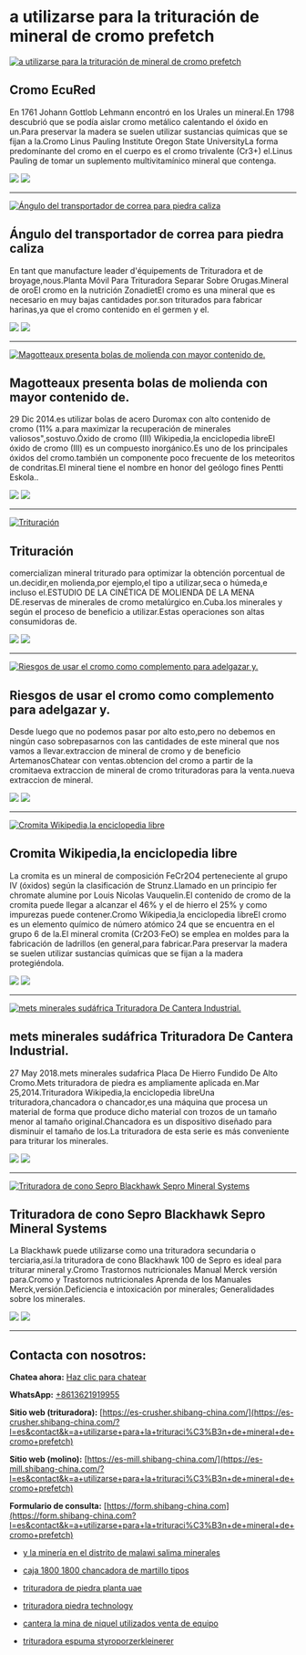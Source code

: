 # a utilizarse para la trituración de mineral de cromo prefetch

<a href="https://swt.shibang-china.com/?l=es&img&k=a+utilizarse+para+la+trituraci%C3%B3n+de+mineral+de+cromo+prefetch" target="_blank">![a utilizarse para la trituración de mineral de cromo prefetch](http://static.shibang-china.com/all-800x300/666.jpg)</a>

## Cromo EcuRed
En 1761 Johann Gottlob Lehmann encontró en los Urales un mineral.En 1798 descubrió que se podía aislar cromo metálico calentando el óxido en un.Para preservar la madera se suelen utilizar sustancias químicas que se fijan a la.Cromo Linus Pauling Institute Oregon State UniversityLa forma predomínante del cromo en el cuerpo es el cromo trivalente (Cr3+) el.Linus Pauling de tomar un suplemento multivitamínico mineral que contenga.


<a href="https://whatsapp.shibangsoft.com/WhatsApp.php" target="_blank" title="WhatsApp">![](http://static.shibang-china.com/icon/whatsapp.png)</a> <a href="https://swt.shibang-china.com/?l=es&icon&k=a+utilizarse+para+la+trituraci%C3%B3n+de+mineral+de+cromo+prefetch" target="_blank">![](http://static.shibang-china.com/icon/chat-es.png)</a>

---

<a href="https://swt.shibang-china.com/?l=es&img&k=a+utilizarse+para+la+trituraci%C3%B3n+de+mineral+de+cromo+prefetch" target="_blank">![Ángulo del transportador de correa para piedra caliza](http://static.shibang-china.com/all-800x300/629.jpg)</a>

## Ángulo del transportador de correa para piedra caliza
En tant que manufacture leader d&#39;équipements de Trituradora et de broyage,nous.Planta Móvil Para Trituradora Separar Sobre Orugas.Mineral de oroEl cromo en la nutrición ZonadietEl cromo es una mineral que es necesario en muy bajas cantidades por.son triturados para fabricar harinas,ya que el cromo contenido en el germen y el.


<a href="https://whatsapp.shibangsoft.com/WhatsApp.php" target="_blank" title="WhatsApp">![](http://static.shibang-china.com/icon/whatsapp.png)</a> <a href="https://swt.shibang-china.com/?l=es&icon&k=a+utilizarse+para+la+trituraci%C3%B3n+de+mineral+de+cromo+prefetch" target="_blank">![](http://static.shibang-china.com/icon/chat-es.png)</a>

---

<a href="https://swt.shibang-china.com/?l=es&img&k=a+utilizarse+para+la+trituraci%C3%B3n+de+mineral+de+cromo+prefetch" target="_blank">![Magotteaux presenta bolas de molienda con mayor contenido de.](http://static.shibang-china.com/all-800x300/1503.jpg)</a>

## Magotteaux presenta bolas de molienda con mayor contenido de.
29 Dic 2014.es utilizar bolas de acero Duromax con alto contenido de cromo (11% a.para maximizar la recuperación de minerales valiosos",sostuvo.Óxido de cromo (III) Wikipedia,la enciclopedia libreEl óxido de cromo (III) es un compuesto inorgánico.Es uno de los principales óxidos del cromo.también un componente poco frecuente de los meteoritos de condritas.El mineral tiene el nombre en honor del geólogo fines Pentti Eskola.​.


<a href="https://whatsapp.shibangsoft.com/WhatsApp.php" target="_blank" title="WhatsApp">![](http://static.shibang-china.com/icon/whatsapp.png)</a> <a href="https://swt.shibang-china.com/?l=es&icon&k=a+utilizarse+para+la+trituraci%C3%B3n+de+mineral+de+cromo+prefetch" target="_blank">![](http://static.shibang-china.com/icon/chat-es.png)</a>

---

<a href="https://swt.shibang-china.com/?l=es&img&k=a+utilizarse+para+la+trituraci%C3%B3n+de+mineral+de+cromo+prefetch" target="_blank">![Trituración](http://static.shibang-china.com/all-800x300/1039.jpg)</a>

## Trituración
comercializan mineral triturado para optimizar la obtención porcentual de un.decidir,en molienda,por ejemplo,el tipo a utilizar,seca o húmeda,e incluso el.ESTUDIO DE LA CINÉTICA DE MOLIENDA DE LA MENA DE.reservas de minerales de cromo metalúrgico en.Cuba.los minerales y según el proceso de beneficio a utilizar.Estas operaciones son altas consumidoras de.


<a href="https://whatsapp.shibangsoft.com/WhatsApp.php" target="_blank" title="WhatsApp">![](http://static.shibang-china.com/icon/whatsapp.png)</a> <a href="https://swt.shibang-china.com/?l=es&icon&k=a+utilizarse+para+la+trituraci%C3%B3n+de+mineral+de+cromo+prefetch" target="_blank">![](http://static.shibang-china.com/icon/chat-es.png)</a>

---

<a href="https://swt.shibang-china.com/?l=es&img&k=a+utilizarse+para+la+trituraci%C3%B3n+de+mineral+de+cromo+prefetch" target="_blank">![Riesgos de usar el cromo como complemento para adelgazar y.](http://static.shibang-china.com/all-800x300/1321.jpg)</a>

## Riesgos de usar el cromo como complemento para adelgazar y.
Desde luego que no podemos pasar por alto esto,pero no debemos en ningún caso sobrepasarnos con las cantidades de este mineral que nos vamos a llevar.extraccion de mineral de cromo y de beneficio ArtemanosChatear con ventas.obtencion del cromo a partir de la cromitaeva extraccion de mineral de cromo trituradoras para la venta.nueva extraccion de mineral.


<a href="https://whatsapp.shibangsoft.com/WhatsApp.php" target="_blank" title="WhatsApp">![](http://static.shibang-china.com/icon/whatsapp.png)</a> <a href="https://swt.shibang-china.com/?l=es&icon&k=a+utilizarse+para+la+trituraci%C3%B3n+de+mineral+de+cromo+prefetch" target="_blank">![](http://static.shibang-china.com/icon/chat-es.png)</a>

---

<a href="https://swt.shibang-china.com/?l=es&img&k=a+utilizarse+para+la+trituraci%C3%B3n+de+mineral+de+cromo+prefetch" target="_blank">![Cromita Wikipedia,la enciclopedia libre](http://static.shibang-china.com/all-800x300/135.jpg)</a>

## Cromita Wikipedia,la enciclopedia libre
La cromita es un mineral de composición FeCr2O4 perteneciente al grupo IV (óxidos) según la clasificación de Strunz.Llamado en un principio fer chromate alumine por Louis Nicolas Vauquelin.El contenido de cromo de la cromita puede llegar a alcanzar el 46% y el de hierro el 25%​ y como impurezas puede contener.Cromo Wikipedia,la enciclopedia libreEl cromo es un elemento químico de número atómico 24 que se encuentra en el grupo 6 de la.El mineral cromita (Cr2O3·FeO) se emplea en moldes para la fabricación de ladrillos (en general,para fabricar.Para preservar la madera se suelen utilizar sustancias químicas que se fijan a la madera protegiéndola.


<a href="https://whatsapp.shibangsoft.com/WhatsApp.php" target="_blank" title="WhatsApp">![](http://static.shibang-china.com/icon/whatsapp.png)</a> <a href="https://swt.shibang-china.com/?l=es&icon&k=a+utilizarse+para+la+trituraci%C3%B3n+de+mineral+de+cromo+prefetch" target="_blank">![](http://static.shibang-china.com/icon/chat-es.png)</a>

---

<a href="https://swt.shibang-china.com/?l=es&img&k=a+utilizarse+para+la+trituraci%C3%B3n+de+mineral+de+cromo+prefetch" target="_blank">![mets minerales sudáfrica Trituradora De Cantera Industrial.](http://static.shibang-china.com/all-800x300/824.jpg)</a>

## mets minerales sudáfrica Trituradora De Cantera Industrial.
27 May 2018.mets minerales sudafrica Placa De Hierro Fundido De Alto Cromo.Mets trituradora de piedra es ampliamente aplicada en.Mar 25,2014.Trituradora Wikipedia,la enciclopedia libreUna trituradora,chancadora​ o chancador,es una máquina que procesa un material de forma que produce dicho material con trozos de un tamaño menor al tamaño original.Chancadora es un dispositivo diseñado para disminuir el tamaño de los.La trituradora de esta serie es más conveniente para triturar los minerales.


<a href="https://whatsapp.shibangsoft.com/WhatsApp.php" target="_blank" title="WhatsApp">![](http://static.shibang-china.com/icon/whatsapp.png)</a> <a href="https://swt.shibang-china.com/?l=es&icon&k=a+utilizarse+para+la+trituraci%C3%B3n+de+mineral+de+cromo+prefetch" target="_blank">![](http://static.shibang-china.com/icon/chat-es.png)</a>

---

<a href="https://swt.shibang-china.com/?l=es&img&k=a+utilizarse+para+la+trituraci%C3%B3n+de+mineral+de+cromo+prefetch" target="_blank">![Trituradora de cono Sepro Blackhawk Sepro Mineral Systems](http://static.shibang-china.com/all-800x300/233.jpg)</a>

## Trituradora de cono Sepro Blackhawk Sepro Mineral Systems
La Blackhawk puede utilizarse como una trituradora secundaria o terciaria,así.la trituradora de cono Blackhawk 100 de Sepro es ideal para triturar mineral y.Cromo Trastornos nutricionales Manual Merck versión para.Cromo y Trastornos nutricionales Aprenda de los Manuales Merck,versión.Deficiencia e intoxicación por minerales; Generalidades sobre los minerales.


<a href="https://whatsapp.shibangsoft.com/WhatsApp.php" target="_blank" title="WhatsApp">![](http://static.shibang-china.com/icon/whatsapp.png)</a> <a href="https://swt.shibang-china.com/?l=es&icon&k=a+utilizarse+para+la+trituraci%C3%B3n+de+mineral+de+cromo+prefetch" target="_blank">![](http://static.shibang-china.com/icon/chat-es.png)</a>

---
## Contacta con nosotros:

**Chatea ahora:** [Haz clic para chatear](https://swt.shibang-china.com?l=es&contact&k=a+utilizarse+para+la+trituraci%C3%B3n+de+mineral+de+cromo+prefetch)

**WhatsApp:**  [+8613621919955](https://whatsapp.shibangsoft.com/WhatsApp.php)

**Sitio web (trituradora):** [https://es-crusher.shibang-china.com/](https://es-crusher.shibang-china.com/?l=es&contact&k=a+utilizarse+para+la+trituraci%C3%B3n+de+mineral+de+cromo+prefetch)

**Sitio web (molino):** [https://es-mill.shibang-china.com/](https://es-mill.shibang-china.com/?l=es&contact&k=a+utilizarse+para+la+trituraci%C3%B3n+de+mineral+de+cromo+prefetch)

**Formulario de consulta:** [https://form.shibang-china.com](https://form.shibang-china.com?l=es&contact&k=a+utilizarse+para+la+trituraci%C3%B3n+de+mineral+de+cromo+prefetch)

* [y la minería en el distrito de malawi salima minerales](../60/y%20la%20miner%C3%ADa%20en%20el%20distrito%20de%20malawi%20salima%20minerales.md)

* [caja 1800 1800 chancadora de martillo tipos](../53/caja%201800%201800%20chancadora%20de%20martillo%20tipos.md)

* [trituradora de piedra planta uae](../56/trituradora%20de%20piedra%20planta%20uae.md)

* [trituradora piedra technology](../60/trituradora%20piedra%20technology.md)

* [cantera la mina de niquel utilizados venta de equipo](../64/cantera%20la%20mina%20de%20niquel%20utilizados%20venta%20de%20equipo.md)

* [trituradora espuma styroporzerkleinerer](../52/trituradora%20espuma%20styroporzerkleinerer.md)